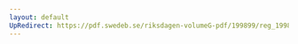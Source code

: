 ```yaml
---
layout: default
UpRedirect: https://pdf.swedeb.se/riksdagen-volumeG-pdf/199899/reg_199899/reg_199899_0282.pdf
---
```

